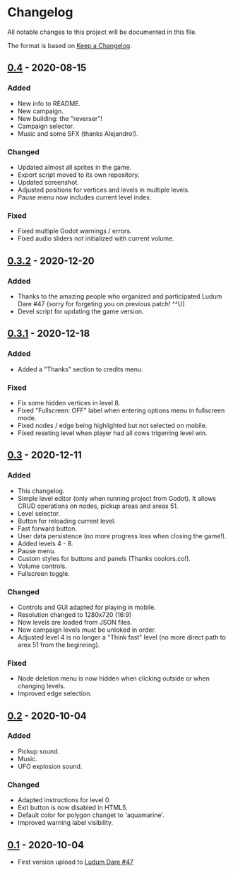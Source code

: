 # Changelog

All notable changes to this project will be documented in this file.

The format is based on [Keep a Changelog](https://keepachangelog.com/en/1.0.0/).

## [0.4] - 2020-08-15

### Added

- New info to README.
- New campaign.
- New building: the "reverser"!
- Campaign selector.
- Music and some SFX (thanks Alejandro!).

### Changed

- Updated almost all sprites in the game.
- Export script moved to its own repository.
- Updated screenshot.
- Adjusted positions for vertices and levels in multiple levels.
- Pause menu now includes current level index.

### Fixed

- Fixed multiple Godot warnings / errors.
- Fixed audio sliders not initialized with current volume.


## [0.3.2] - 2020-12-20

### Added

- Thanks to the amazing people who organized and participated Ludum Dare #47 (sorry for forgeting you on previous patch! ^^U)
- Devel script for updating the game version.


## [0.3.1] - 2020-12-18

### Added

- Added a "Thanks" section to credits menu.

### Fixed

- Fix some hidden vertices in level 8.
- Fixed "Fullscreen: OFF" label when entering options menu in fullscreen mode.
- Fixed nodes / edge being highlighted but not selected on mobile.
- Fixed reseting level when player had all cows trigerring level win.


## [0.3] - 2020-12-11

### Added

- This changelog.
- Simple level editor (only when running project from Godot). It allows CRUD operations on nodes, pickup areas and areas 51.
- Level selector.
- Button for reloading current level.
- Fast forward button.
- User data persistence (no more progress loss when closing the game!).
- Added levels 4 - 8.
- Pause menu.
- Custom styles for buttons and panels (Thanks coolors.co!).
- Volume controls.
- Fullscreen toggle.

### Changed

- Controls and GUI adapted for playing in mobile.
- Resolution changed to 1280x720 (16:9)
- Now levels are loaded from JSON files.
- Now campaign levels must be unloked in order.
- Adjusted level 4 is no longer a "Think fast" level (no more direct path to area 51 from the beginning).

### Fixed

- Node deletion menu is now hidden when clicking outside or when changing levels.
- Improved edge selection.


## [0.2] - 2020-10-04

### Added

- Pickup sound.
- Music.
- UFO explosion sound.

### Changed

- Adapted instructions for level 0.
- Exit button is now disabled in HTML5.
- Default color for polygon changet to 'aquamarine'.
- Improved warning label visibility.


## [0.1] - 2020-10-04

- First version upload to [Ludum Dare #47](https://ldjam.com/events/ludum-dare/47)

[Unreleased]: https://github.com/moisesjbc/ufo-taxi/compare/v0.3.2...HEAD
[0.4]: https://github.com/moisesjbc/ufo-taxi/compare/v0.3.2...v0.4
[0.3.2]: https://github.com/moisesjbc/ufo-taxi/compare/v0.3.1...v0.3.2
[0.3.1]: https://github.com/moisesjbc/ufo-taxi/compare/v0.3...v0.3.1
[0.3]: https://github.com/moisesjbc/ufo-taxi/compare/v0.2...v0.3
[0.2]: https://github.com/moisesjbc/ufo-taxi/compare/v0.1...v0.2
[0.1]: https://github.com/moisesjbc/ufo-taxi/releases/tag/v0.1
